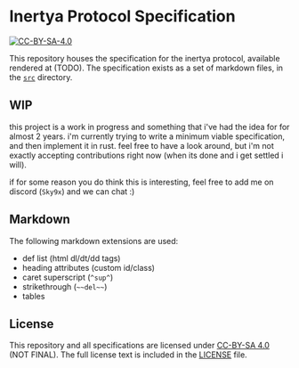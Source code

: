 # Inertya Protocol Specification

[![CC-BY-SA-4.0](http://mirrors.creativecommons.org/presskit/buttons/88x31/svg/by-sa.svg)](https://creativecommons.org/licenses/by-sa/4.0/deed.en)

This repository houses the specification for the inertya protocol, available 
rendered at (TODO). The specification exists as a 
set of markdown files, in the [`src`](src) directory.


## WIP

this project is a work in progress and something that i've had the idea for 
for almost 2 years. i'm currently trying to write a minimum viable 
specification, and then implement it in rust. feel free to have a look 
around, but i'm not exactly accepting contributions right now (when its done 
and i get settled i will).

if for some reason you do think this is interesting,
feel free to add me on discord (`Sky9x`) and we can chat :)


## Markdown

The following markdown extensions are used:
- def list (html dl/dt/dd tags)
- heading attributes (custom id/class)
- caret superscript (`^sup^`)
- strikethrough (`~~del~~`)
- tables


## License

This repository and all specifications are licensed under 
[CC-BY-SA 4.0](https://creativecommons.org/licenses/by-sa/4.0/deed.en) (NOT FINAL).
The full license text is included in the [LICENSE](LICENSE) file.
